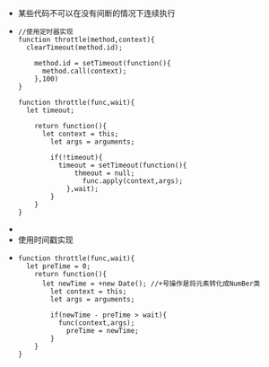 - 某些代码不可以在没有间断的情况下连续执行
- ```
  //使用定时器实现
  function throttle(method,context){
  	clearTimeout(method.id);
      
      method.id = setTimeout(function(){
      	method.call(context);
      },100)
  }
  
  function throttle(func,wait){
  	let timeout;
      
      return function(){
      	let context = this;
          let args = arguments;
          
          if(!timeout){
          	timeout = setTimeout(function(){
              	thmeout = null;
                  func.apply(context,args);
              },wait);
          }
      }
  }
  ```
-
- 使用时间戳实现
- ```
  function throttle(func,wait){
  	let preTime = 0;
      return function(){
      	let newTime = +new Date(); //+号操作是将元素转化成NumBer类
          let context = this;
          let args = arguments;
          
          if(newTime - preTime > wait){
          	func(context,args);
              preTime = newTime;
          }
      }
  }
  ```